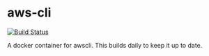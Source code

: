 # aws-cli
[![Build Status](https://cloud.drone.io/api/badges/ktruckenmiller/aws-cli/status.svg)](https://cloud.drone.io/ktruckenmiller/aws-cli)

A docker container for awscli. This builds daily to keep it up to date.
